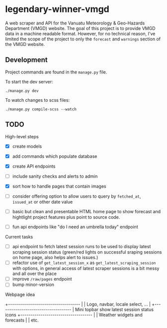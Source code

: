 # legendary-winner-vmgd

A web scraper and API for the Vanuatu Meteorology & Geo-Hazards Department (VMGD) website.
The goal of this project is to provide VMGD data in a machine readable format.
However, for no technical reason, I've limited the scope of the project to only the `forecast` and `warnings` section of the VMGD website.

## Development

Project commands are found in the `manage.py` file.

To start the dev server:

```
./manage.py dev
```

To watch changes to scss files:

```
./manage.py compile-scss --watch
```

## TODO

High-level steps

- [x] create models
- [x] add commands which populate database
- [x] create API endpoints
- [ ] include sanity checks and alerts to admin

- [x] sort how to handle pages that contain images
- [ ] consider offering option to allow users to query by `fetched_at`, `issued_at` or other date value

- [ ] basic but clean and presentable HTML home page to show forecast and hightlight project features plus point to source code.
- [ ] fun api endpoints like "do I need an umbrella today" endpoint

Current tasks

- [ ] api endpoint to fetch latest session runs to be used to display latest scraping session status (green/red lights on successful sraping sessions on home page, also helps alert to issues.)
- [ ] refactor use of `get_latest_session_x` as `get_latest_scraping_session` with options, in general access of latest scraper sessions is a bit messy and all over the place
- [ ] improve `/raw/pages` endpoint
- [ ] bump minor-version

Webpage idea

+------------------------------------
|
| Logo, navbar, locale select, ...
|
+------------------------------------
| Mini topbar show latest session status icons
+------------------------------------
|
| Weather widgets and forecasts
|
| etc.